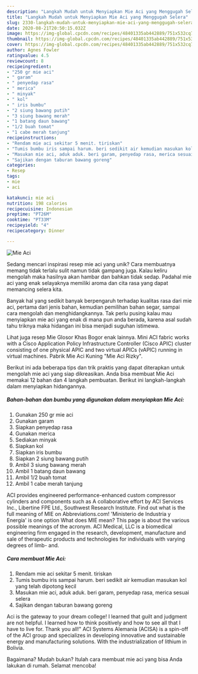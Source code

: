 ```yaml
---
description: "Langkah Mudah untuk Menyiapkan Mie Aci yang Menggugah Selera"
title: "Langkah Mudah untuk Menyiapkan Mie Aci yang Menggugah Selera"
slug: 2330-langkah-mudah-untuk-menyiapkan-mie-aci-yang-menggugah-selera
date: 2020-08-21T20:50:15.032Z
image: https://img-global.cpcdn.com/recipes/48401335ab442889/751x532cq70/mie-aci-foto-resep-utama.jpg
thumbnail: https://img-global.cpcdn.com/recipes/48401335ab442889/751x532cq70/mie-aci-foto-resep-utama.jpg
cover: https://img-global.cpcdn.com/recipes/48401335ab442889/751x532cq70/mie-aci-foto-resep-utama.jpg
author: Agnes Fowler
ratingvalue: 4.5
reviewcount: 8
recipeingredient:
- "250 gr mie aci"
- " garam"
- " penyedap rasa"
- " merica"
- " minyak"
- " kol"
- " iris bumbu"
- "2 siung bawang putih"
- "3 siung bawang merah"
- "1 batang daun bawang"
- "1/2 buah tomat"
- "1 cabe merah tanjung"
recipeinstructions:
- "Rendam mie aci sekitar 5 menit. tiriskan"
- "Tumis bumbu iris sampai harum. beri sedikit air kemudian masukan kol yang telah dipotong kecil"
- "Masukan mie aci, aduk aduk. beri garam, penyedap rasa, merica sesuai selera"
- "Sajikan dengan taburan bawang goreng"
categories:
- Resep
tags:
- mie
- aci

katakunci: mie aci 
nutrition: 198 calories
recipecuisine: Indonesian
preptime: "PT26M"
cooktime: "PT33M"
recipeyield: "4"
recipecategory: Dinner

---
```



![Mie Aci](https://img-global.cpcdn.com/recipes/48401335ab442889/751x532cq70/mie-aci-foto-resep-utama.jpg)

Sedang mencari inspirasi resep mie aci yang unik? Cara membuatnya memang tidak terlalu sulit namun tidak gampang juga. Kalau keliru mengolah maka hasilnya akan hambar dan bahkan tidak sedap. Padahal mie aci yang enak selayaknya memiliki aroma dan cita rasa yang dapat memancing selera kita.

Banyak hal yang sedikit banyak berpengaruh terhadap kualitas rasa dari mie aci, pertama dari jenis bahan, kemudian pemilihan bahan segar, sampai cara mengolah dan menghidangkannya. Tak perlu pusing kalau mau menyiapkan mie aci yang enak di mana pun anda berada, karena asal sudah tahu triknya maka hidangan ini bisa menjadi suguhan istimewa.

Lihat juga resep Mie Glosor Khas Bogor enak lainnya. Mini ACI fabric works with a Cisco Application Policy Infrastructure Controller (Cisco APIC) cluster consisting of one physical APIC and two virtual APICs (vAPIC) running in virtual machines. Pabrik Mie Aci Kuning &#34;Mie Aci Rizky&#34;.


Berikut ini ada beberapa tips dan trik praktis yang dapat diterapkan untuk mengolah mie aci yang siap dikreasikan. Anda bisa membuat Mie Aci memakai 12 bahan dan 4 langkah pembuatan. Berikut ini langkah-langkah dalam menyiapkan hidangannya.

<!--inarticleads1-->

##### Bahan-bahan dan bumbu yang digunakan dalam menyiapkan Mie Aci:

1. Gunakan 250 gr mie aci
1. Gunakan  garam
1. Siapkan  penyedap rasa
1. Gunakan  merica
1. Sediakan  minyak
1. Siapkan  kol
1. Siapkan  iris bumbu
1. Siapkan 2 siung bawang putih
1. Ambil 3 siung bawang merah
1. Ambil 1 batang daun bawang
1. Ambil 1/2 buah tomat
1. Ambil 1 cabe merah tanjung


ACI provides engineered performance-enhanced custom compressor cylinders and components such as A collaborative effort by ACI Services Inc., Libertine FPE Ltd., Southwest Research Institute. Find out what is the full meaning of MIE on Abbreviations.com! &#39;Ministerio de Industria y Energía&#39; is one option What does MIE mean? This page is about the various possible meanings of the acronym. ACI Medical, LLC is a biomedical engineering firm engaged in the research, development, manufacture and sale of therapeutic products and technologies for individuals with varying degrees of limb- and. 

<!--inarticleads2-->

##### Cara membuat Mie Aci:

1. Rendam mie aci sekitar 5 menit. tiriskan
1. Tumis bumbu iris sampai harum. beri sedikit air kemudian masukan kol yang telah dipotong kecil
1. Masukan mie aci, aduk aduk. beri garam, penyedap rasa, merica sesuai selera
1. Sajikan dengan taburan bawang goreng


Aci is the gateway to your dream college! I learned that guilt and judgment are not helpful. I learned how to think positively and how to see all that I have to live for. Thank you all!&#34; ACI Systems Alemania (ACISA) is a spin-off of the ACI group and specializes in developing innovative and sustainable energy and manufacturing solutions. With the industrialization of lithium in Bolivia. 

Bagaimana? Mudah bukan? Itulah cara membuat mie aci yang bisa Anda lakukan di rumah. Selamat mencoba!
